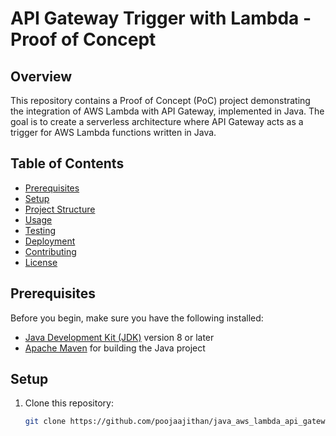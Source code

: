 # API Gateway Trigger with Lambda - Proof of Concept

## Overview

This repository contains a Proof of Concept (PoC) project demonstrating the integration of AWS Lambda with API Gateway, implemented in Java. The goal is to create a serverless architecture where API Gateway acts as a trigger for AWS Lambda functions written in Java.

## Table of Contents

- [Prerequisites](#prerequisites)
- [Setup](#setup)
- [Project Structure](#project-structure)
- [Usage](#usage)
- [Testing](#testing)
- [Deployment](#deployment)
- [Contributing](#contributing)
- [License](#license)

## Prerequisites

Before you begin, make sure you have the following installed:

- [Java Development Kit (JDK)](https://adoptium.net/) version 8 or later
- [Apache Maven](https://maven.apache.org/) for building the Java project

## Setup

1. Clone this repository:

   ```bash
   git clone https://github.com/poojaajithan/java_aws_lambda_api_gateway.git
